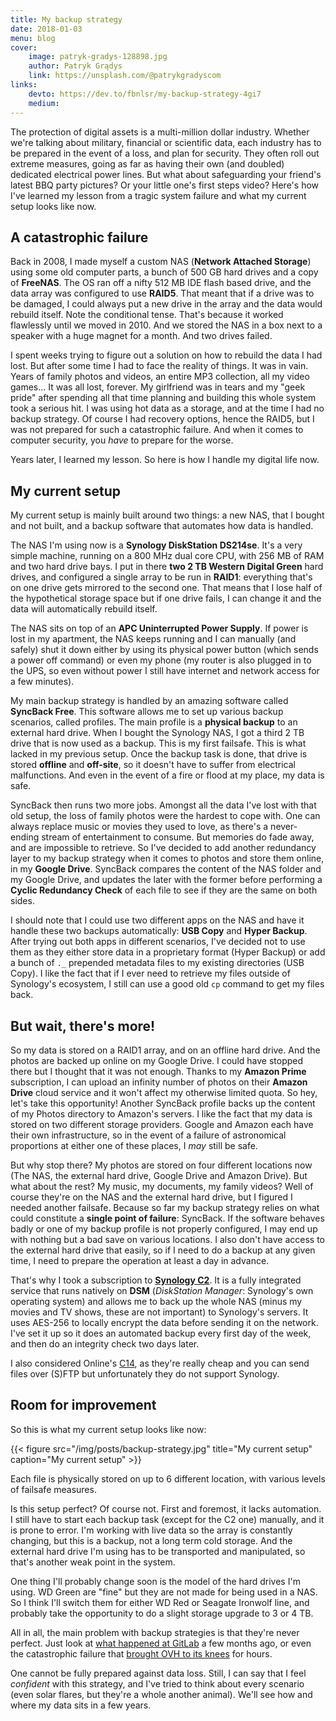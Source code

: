 ```yaml
---
title: My backup strategy
date: 2018-01-03
menu: blog
cover:
    image: patryk-gradys-128898.jpg
    author: Patryk Grądys
    link: https://unsplash.com/@patrykgradyscom
links:
    devto: https://dev.to/fbnlsr/my-backup-strategy-4gi7
    medium:
---
```

The protection of digital assets is a multi-million dollar industry. Whether we're talking about military, financial or scientific data, each industry has to be prepared in the event of a loss, and plan for security. They often roll out extreme measures, going as far as having their own (and doubled) dedicated electrical power lines. But what about safeguarding your friend's latest BBQ party pictures? Or your little one's first steps video? Here's how I've learned my lesson from a tragic system failure and what my current setup looks like now.

## A catastrophic failure

Back in 2008, I made myself a custom NAS (**Network Attached Storage**) using some old computer parts, a bunch of 500 GB hard drives and a copy of **FreeNAS**. The OS ran off a nifty 512 MB IDE flash based drive, and the data array was configured to use **RAID5**. That meant that if a drive was to be damaged, I could always put a new drive in the array and the data would rebuild itself. Note the conditional tense. That's because it worked flawlessly until we moved in 2010. And we stored the NAS in a box next to a speaker with a huge magnet for a month. And two drives failed.

I spent weeks trying to figure out a solution on how to rebuild the data I had lost. But after some time I had to face the reality of things. It was in vain. Years of family photos and videos, an entire MP3 collection, all my video games... It was all lost, forever. My girlfriend was in tears and my "geek pride" after spending all that time planning and building this whole system took a serious hit. I was using hot data as a storage, and at the time I had no backup strategy. Of course I had recovery options, hence the RAID5, but I was not prepared for such a catastrophic failure. And when it comes to computer security, you *have* to prepare for the worse.

Years later, I learned my lesson. So here is how I handle my digital life now.

## My current setup

My current setup is mainly built around two things: a new NAS, that I bought and not built, and a backup software that automates how data is handled.

The NAS I'm using now is a **Synology DiskStation DS214se**. It's a very simple machine, running on a 800 MHz dual core CPU, with 256 MB of RAM and two hard drive bays. I put in there **two 2 TB Western Digital Green** hard drives, and configured a single array to be run in **RAID1**: everything that's on one drive gets mirrored to the second one. That means that I lose half of the hypothetical storage space but if one drive fails, I can change it and the data will automatically rebuild itself.

The NAS sits on top of an **APC Uninterrupted Power Supply**. If power is lost in my apartment, the NAS keeps running and I can manually (and safely) shut it down either by using its physical power button (which sends a power off command) or even my phone (my router is also plugged in to the UPS, so even without power I still have internet and network access for a few minutes).

My main backup strategy is handled by an amazing software called **SyncBack Free**. This software allows me to set up various backup scenarios, called profiles. The main profile is a **physical backup** to an external hard drive. When I bought the Synology NAS, I got a third 2 TB drive that is now used as a backup. This is my first failsafe. This is what lacked in my previous setup. Once the backup task is done, that drive is stored **offline** and **off-site**, so it doesn't have to suffer from electrical malfunctions. And even in the event of a fire or flood at my place, my data is safe.

SyncBack then runs two more jobs. Amongst all the data I've lost with that old setup, the loss of family photos were the hardest to cope with. One can always replace music or movies they used to love, as there's a never-ending stream of entertainment to consume. But memories do fade away, and are impossible to retrieve. So I've decided to add another redundancy layer to my backup strategy when it comes to photos and store them online, in my **Google Drive**. SyncBack compares the content of the NAS folder and my Google Drive, and updates the later with the former before performing a **Cyclic Redundancy Check** of each file to see if they are the same on both sides.

I should note that I could use two different apps on the NAS and have it handle these two backups automatically: **USB Copy** and **Hyper Backup**. After trying out both apps in different scenarios, I've decided not to use them as they either store data in a proprietary format (Hyper Backup) or add a bunch of `._` prepended metadata files to my existing directories (USB Copy). I like the fact that if I ever need to retrieve my files outside of Synology's ecosystem, I still can use a good old `cp` command to get my files back.

## But wait, there's more!

So my data is stored on a RAID1 array, and on an offline hard drive. And the photos are backed up online on my Google Drive. I could have stopped there but I thought that it was not enough. Thanks to my **Amazon Prime** subscription, I can upload an infinity number of photos on their **Amazon Drive** cloud service and it won't affect my otherwise limited quota. So hey, let's take this opportunity! Another SyncBack profile backs up the content of my Photos directory to Amazon's servers. I like the fact that my data is stored on two different storage providers. Google and Amazon each have their own infrastructure, so in the event of a failure of astronomical proportions at either one of these places, I *may* still be safe.

But why stop there? My photos are stored on four different locations now (The NAS, the external hard drive, Google Drive and Amazon Drive). But what about the rest? My music, my documents, my family videos? Well of course they're on the NAS and the external hard drive, but I figured I needed another failsafe. Because so far my backup strategy relies on what could constitute a **single point of failure**: SyncBack. If the software behaves badly or one of my backup profile is not properly configured, I may end up with nothing but a bad save on various locations. I also don't have access to the external hard drive that easily, so if I need to do a backup at any given time, I need to prepare the operation at least a day in advance.

That's why I took a subscription to [**Synology C2**](https://c2.synology.com/en-us). It is a fully integrated service that runs natively on **DSM** (*DiskStation Manager*: Synology's own operating system) and allows me to back up the whole NAS (minus my movies and TV shows, these are not important) to Synology's servers. It uses AES-256 to locally encrypt the data before sending it on the network. I've set it up so it does an automated backup every first day of the week, and then do an integrity check two days later.

I also considered Online's [C14](https://www.online.net/en/c14), as they're really cheap and you can send files over (S)FTP but unfortunately they do not support Synology.

## Room for improvement

So this is what my current setup looks like now:

{{< figure src="/img/posts/backup-strategy.jpg" title="My current setup" caption="My current setup" >}}

Each file is physically stored on up to 6 different location, with various levels of failsafe measures.

Is this setup perfect? Of course not. First and foremost, it lacks automation. I still have to start each backup task (except for the C2 one) manually, and it is prone to error. I'm working with live data so the array is constantly changing, but this is a backup, not a long term cold storage. And the external hard drive I'm using has to be transported and manipulated, so that's another weak point in the system.

One thing I'll probably change soon is the model of the hard drives I'm using. WD Green are "fine" but they are not made for being used in a NAS. So I think I'll switch them for either WD Red or Seagate Ironwolf line, and probably take the opportunity to do a slight storage upgrade to 3 or 4 TB.

All in all, the main problem with backup strategies is that they're never perfect. Just look at [what happened at GitLab](https://techcrunch.com/2017/02/01/gitlab-suffers-major-backup-failure-after-data-deletion-incident/) a few months ago, or even the catastrophic failure that [brought OVH to its knees](https://www.theregister.co.uk/2017/07/13/watercooling_leak_killed_vnx_array/) for hours.

One cannot be fully prepared against data loss. Still, I can say that I feel *confident* with this strategy, and I've tried to think about every scenario (even solar flares, but they're a whole another animal). We'll see how and where my data sits in a few years.

